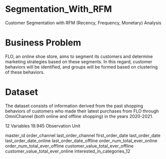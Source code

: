 # Segmentation_With_RFM
Customer Segmentation with RFM (Recency, Frequency, Monetary) Analysis

# Business Problem
FLO, an online shoe store, aims to segment its customers and determine marketing strategies
based on these segments. In this regard, customer behaviors will be identified, and groups
will be formed based on clustering of these behaviors.

# Dataset
The dataset consists of information derived from the past shopping behaviors of customers
who made their latest purchases from FLO through OmniChannel (both online and offline shopping)
in the years 2020-2021.

12 Variables 19.945 Observation Unit 

master_id
order_channel
last_order_channel 
first_order_date 
last_order_date 
last_order_date_online 
last_order_date_offline 
order_num_total_ever_online 
order_num_total_ever_offline 
customer_value_total_ever_offline 
customer_value_total_ever_online 
interested_in_categories_12
